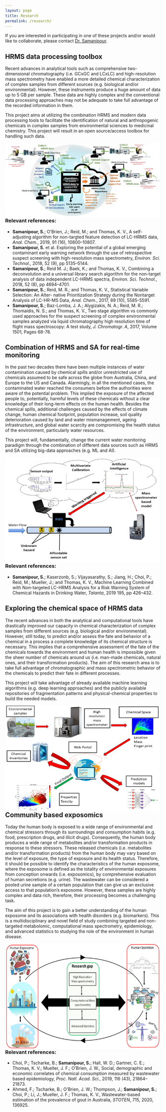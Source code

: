 ```yaml
---
layout: page
title: Research
permalink: /research/
---
```

If you are interested in participating in one of these projects and/or would like to collaborate, please contact [Dr. Samanipour](s.samanipour@uva.nl).

## HRMS data processing toolbox

Recent advances in analytical tools such as comprehensive two-dimensional chromatography (i.e. GCxGC and LCxLC) and high-resolution mass spectrometry have enabled a more detailed chemical characterization of complex samples from different sources (e.g. biological and/or environmental). However, these instruments produce a huge amount of data up to 5 GB per sample. These data are highly complex and the conventional data processing approaches may not be adequate to take full advantage of the recorded information in them.

This project aims at utilizing the combination HRMS and modern data processing tools to facilitate the identification of natural and anthropogenic chemicals in complex samples from environmental sciences to medicinal chemistry. This project will result in an open source/access toolbox for handling such data.  

<img align="left" height="240px" width="500px" src="/assets/Platform.png">

<br /> <br /> <br /> <br /> <br /> <br /> <br /> <br /> <br /> <br />

### Relevant references:
* **Samanipour, S.**; O’Brien, J.; Reid, M.; and Thomas, K. V., A self-adjusting algorithm for non-targted feature detection of LC-HRMS data, *Anal. Chem.*, 2019, 91 (16), 10800–10807.
* **Samanipour, S.** et al. Exploring the potential of a global emerging contaminant early warning network through the use of retrospective suspect screening with high-resolution mass spectrometry, *Environ. Sci. Technol.*, 2018, 52 (9), pp 5135–5144.
* **Samanipour, S.**; Reid M. J.; Baek, K.; and Thomas, K. V., Combining a deconvolution and a universal library search algorithm for the non-target analysis of data independent LC-HRMS spectra, *Environ. Sci. Technol.*, 2018, 52 (8), pp 4694–4701.
* **Samanipour, S.**; Reid, M. R.; and Thomas, K. V., Statistical Variable Selection: An Alter- native Prioritization Strategy during the Nontarget Analysis of LC-HR-MS Data, *Anal. Chem.*, 2017, 89 (10), 5585-5591.
* **Samanipour, S.**; Baz-Lomba, J. A.; Alygizakis, N. A.; Reid, M. R.; Thomaidis, N. S.; and Thomas, K. V., Two stage algorithm vs commonly used approaches for the suspect screening of complex environmental samples analyzed via liquid chromatography high resolution time of flight mass spectroscopy: A test study, *J. Chromatogr. A*, 2017, Volume 1501, Pages 68-78.





## Combination of HRMS and SA for real-time monitoring

In the past two decades there have been multiple instances of water contamination caused by chemical spills and/or unrestricted use of chemicals assumed to be safe across the globe from Australia, China, and Europe to the US and Canada. Alarmingly, in all the mentioned cases, the contaminated water reached the consumers before the authorities were aware of the potential problem. This implied the exposure of the affected people to, potentially, harmful levels of these chemicals without a clear knowledge of their long-term effects on the human health. Besides the chemical spills, additional challenges caused by the effects of climate change, human chemical footprint, population increase, soil quality deterioration caused by land and water mismanagement, ageing infrastructure, and global water scarcity are compromising the health status of the environment, particularly water resources.

This project will, fundamentally, change the current water monitoring paradigm through the combination of different data sources such as HRMS and SA utilizing big-data approaches (e.g. ML and AI).

<img align="left" height="340px" width="500px" src="/assets/ARMOUR.png" alt="">

<br /> <br /> <br /> <br /> <br /> <br /> <br /> <br /> <br /> <br /> <br /> <br /> <br /> <br /> <br />


### Relevant references:
* **Samanipour, S.**; Kaserzonb, S.; Vijayasarathy, S.; Jiang, H.; Choi, P.; Reid, M.; Mueller, J.; and Thomas, K. V., Machine Learning Combined with Non-targeted LC-HRMS Analysis for a Risk Warning System of Chemical Hazards in Drinking Water, *Talanta*, 2019 195, pp 426–432.


## Exploring the chemical space of HRMS data

The recent advances in both the analytical and computational tools have drastically improved our capacity in chemical characterization of complex samples from different sources (e.g. biological and/or environmental). However, still today, to predict and/or assess the fate and behavior of a chemical in a process a complete knowledge of its chemical structure is necessary. This implies that a comprehensive assessment of the fate of the chemicals towards the environment and human health is impossible given the sheer number of chemicals around us (i.e. man-made chemicals, natural ones, and their transformation products). The aim of this research area is to take full advantage of chromatographic and mass spectrometric behavior of the chemicals to predict their fate in different processes.

This project will take advantage of already available machine learning algorithms (e.g. deep learning approaches) and the publicly available repositories of fragmentation patterns and physical-chemical properties to build the needed models.

<img align="left" height="340px" width="500px" src="/assets/ToxChem.png">

<br /> <br /> <br /> <br /> <br /> <br /> <br /> <br /> <br /> <br /> <br /> <br /> <br /> <br /> <br />


## Community based exposomics
Today the human body is exposed to a wide range of environmental and chemical stressors through its surroundings and consumption habits (e.g. food, prescription drugs, and illicit drugs). Consequently, the human body produces a wide range of metabolites and/or transformation products in response to these stressors. These released chemicals (i.e. metabolites and/or transformation products) from the human body may vary based on the level of exposure, the type of exposure and its health status. Therefore, it should be possible to identify the characteristics of the human exposome, where the exposome is defined as the totality of environmental exposures from conception onwards (i.e. exposomics), by comprehensive evaluation of human secretions (e.g. urine). The wastewater can be considered a pooled urine sample of a certain population that can give us an exclusive access to that population’s exposome. However, these samples are highly complex and data rich, therefore, their processing becomes a challenging task.

The aim of this project is to gain a better understanding of the human exposome and its associations with health disorders (e.g. biomarkers). This is a multidisciplinary and novel field of study combining targeted and non-targeted metabolomic, computational mass spectrometry, epidemiology, and advanced statistics to studying the role of the environment in human disease.

<img align="left" height="340px" width="500px" src="/assets/Expo.png">

<br /> <br /> <br /> <br /> <br /> <br /> <br /> <br /> <br /> <br /> <br /> <br /> <br /> <br /> <br />


### Relevant references:
* Choi, P.; Tscharke, B.; **Samanipour, S.**; Hall, W. D.; Gartner, C. E.; Thomas, K. V.; Mueller, J. F.; O’Brien, J. W., Social, demographic and economic correlates of chemical consumption measured by wastewater based epidemiology, *Proc. Natl. Acad. Sci.*, 2019, 116 (43), 21864– 21873.
* Ahmed, F.; Tscharke, B.; O’Brien, J. W.; Thompson, J.; **Samanipour, S.**; Choi, P.; Li, J.; Mueller, J. F.; Thomas, K. V., Wastewater-based estimation of the prevalence of gout in Australia, *STOTEN*, 715, 2020, 136925.
